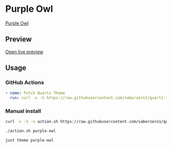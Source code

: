 # Purple Owl

[Purple Owl](https://zacharyc.com)

## Preview

[Open live preview](https://quartz-themes.github.io/purple-owl/)

## Usage

### GitHub Actions

```yaml
- name: Fetch Quartz Theme
  run: curl -s -S https://raw.githubusercontent.com/saberzero1/quartz-themes/master/action.sh | bash -s -- purple-owl
```

### Manual install

```bash
curl -s -S -o action.sh https://raw.githubusercontent.com/saberzero1/quartz-themes/master/action.sh

./action.sh purple-owl
```

```bash
just theme purple-owl
```
